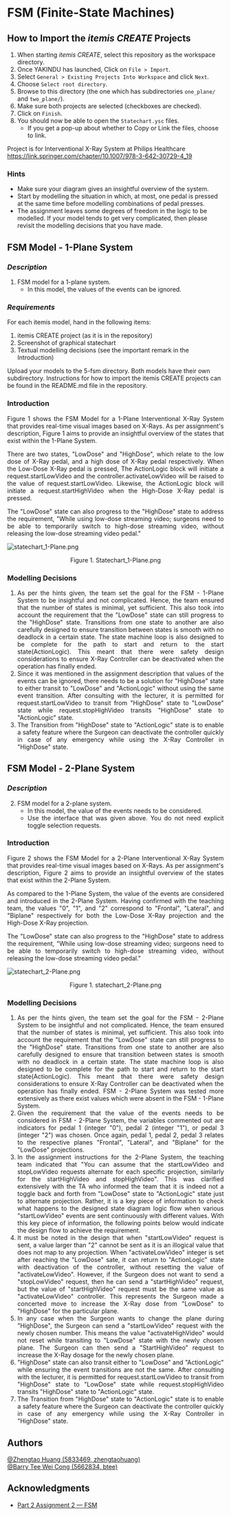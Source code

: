 # FSM (Finite-State Machines)

## How to Import the *itemis CREATE* Projects

1. When starting *itemis CREATE*, select this repository as the workspace directory.
2. Once YAKINDU has launched, Click on `File > Import`.
3. Select `General > Existing Projects Into Workspace` and click `Next`.
4. Choose `Select root directory`.
5. Browse to this directory (the one which has subdirectories `one_plane/` and `two_plane/`).
6. Make sure both projects are selected (checkboxes are checked).
7. Click on `Finish`.
8. You should now be able to open the `Statechart.ysc` files.
   - If you get a pop-up about whether to Copy or Link the files, choose to link.

Project is for Interventional X-Ray System at Philips Healthcare
https://link.springer.com/chapter/10.1007/978-3-642-30729-4_19

### Hints
- Make sure your diagram gives an insightful overview of the system.
- Start by modelling the situation in which, at most, one pedal is pressed at the same time before modelling combinations
of pedal presses.
- The assignment leaves some degrees of freedom in the logic to be modelled. If your model tends to get very complicated,
then please revisit the modelling decisions that you have made.

## FSM Model - 1-Plane System
### *Description*
1. FSM model for a 1-plane system.
   * In this model, the values of the events can be ignored.

### *Requirements*
For each itemis model, hand in the following items:
1. itemis CREATE project (as it is in the repository)
2. Screenshot of graphical statechart
3. Textual modelling decisions (see the important remark in the Introduction)

Upload your models to the 5-fsm directory. Both models have their own subdirectory. Instructions for how to import
the itemis CREATE projects can be found in the README.md file in the repository.

### Introduction
<div style='text-align: justify;'>
Figure 1 shows the FSM Model for a 1-Plane Interventional X-Ray System that provides real-time visual images based 
on X-Rays. As per assignment's description, Figure 1 aims to provide an insightful overview of the states that exist
within the 1-Plane System. 

There are two states, "LowDose" and "HighDose", which relate to the low dose of X-Ray pedal, and a high dose of X-Ray
pedal respectively. When the Low-Dose X-Ray pedal is pressed, The ActionLogic block will initiate a request.startLowVideo
and the controller.activateLowVideo will be raised to the value of request.startLowVideo. Likewise, the ActionLogic 
block will initiate a request.startHighVideo when the High-Dose X-Ray pedal is pressed.

The "LowDose" state can also progress to the "HighDose" state to address the requirement, "While using low-dose streaming
video; surgeons need to be able to temporarily switch to high-dose streaming video, without releasing the low-dose
streaming video pedal."

![statechart_1-Plane.png](statechart_1-Plane.png)
<p align="center">Figure 1. Statechart_1-Plane.png</p>

### Modelling Decisions

1. As per the hints given, the team set the goal for the FSM - 1-Plane System to be insightful and not complicated.
   Hence, the team ensured that the number of states is minimal, yet sufficient. This also took into account the
   requirement that the "LowDose" state can still progress to the "HighDose" state. Transitions from one state to another
   are also carefully designed to ensure transition between states is smooth with no deadlock in a certain state. The
   state machine loop is also designed to be complete for the path to start and return to the start state(ActionLogic). 
   This meant that there were safety design considerations to ensure X-Ray Controller can be deactivated when the operation 
   has finally ended.
2. Since it was mentioned in the assignment description that values of the events can be ignored, there needs to be a
   solution for "HighDose" state to either transit to "LowDose" and "ActionLogic" without using the same event transition.
   After consulting with the lecturer, it is permitted for request.startLowVideo to transit from "HighDose" state to
   "LowDose" state while request.stopHighVideo transits "HighDose" state to "ActionLogic" state.
3. The Transition from "HighDose" state to "ActionLogic" state is to enable a safety feature where the Surgeon can 
   deactivate the controller quickly in case of any emergency while using the X-Ray Controller in "HighDose" state.

## FSM Model - 2-Plane System
### *Description*
2. FSM model for a 2-plane system.
   * In this model, the value of the events needs to be considered.
   * Use the interface that was given above. You do not need explicit toggle selection requests.

### Introduction
Figure 2 shows the FSM Model for a 2-Plane Interventional X-Ray System that provides real-time visual images based
on X-Rays. As per assignment's description, Figure 2 aims to provide an insightful overview of the states that exist
within the 2-Plane System.

As compared to the 1-Plane System, the value of the events are considered and introduced in the 2-Plane System. Having
confirmed with the teaching team, the values "0", "1", and "2" correspond to "Frontal", "Lateral", and "Biplane" 
respectively for both the Low-Dose X-Ray projection and the High-Dose X-Ray projection.

The "LowDose" state can also progress to the "HighDose" state to address the requirement, "While using low-dose streaming
video; surgeons need to be able to temporarily switch to high-dose streaming video, without releasing the low-dose
streaming video pedal."

![statechart_2-Plane.png](statechart_2-Plane.png)
<p align="center">Figure 1. statechart_2-Plane.png</p>

### Modelling Decisions

1. As per the hints given, the team set the goal for the FSM - 2-Plane System to be insightful and not complicated.
   Hence, the team ensured that the number of states is minimal, yet sufficient. This also took into account the
   requirement that the "LowDose" state can still progress to the "HighDose" state. Transitions from one state to another
   are also carefully designed to ensure that transition between states is smooth with no deadlock in a certain state. The
   state machine loop is also designed to be complete for the path to start and return to the start state(ActionLogic).
   This meant that there were safety design considerations to ensure X-Ray Controller can be deactivated when the operation
   has finally ended. FSM - 2-Plane System was tested more extensively as there exist values which were absent in the 
   FSM - 1-Plane System.
2. Given the requirement that the value of the events needs to be considered in FSM - 2-Plane System, the
   variables commented out are indicators for pedal 1 (integer "0"), pedal 2 (integer "1"), or pedal 3 (integer "2") was 
   chosen. Once again, pedal 1, pedal 2, pedal 3 relates to the respective planes "Frontal", "Lateral", and "Biplane" 
   for the "LowDose" projections.
3. In the assignment instructions for the 2-Plane System, the teaching team indicated that "You can assume that the 
   startLowVideo and stopLowVideo requests alternate for each specific projection, similarly for the startHighVideo and 
   stopHighVideo". This was clarified extensively with the TA who informed the team that it is indeed not a toggle back 
   and forth from "LowDose" state to "ActionLogic" state just to alternate projection. Rather, it is a key piece of 
   information to check what happens to the designed state diagram logic flow when various "startLowVideo" events are
   sent continuously with different values. With this key piece of information, the following points below would indicate
   the design flow to achieve the requirement.
4. It must be noted in the design that when "startLowVideo" request is sent, a value larger than "2" cannot be sent as 
   it is an illogical value that does not map to any projection. When "activateLowVideo" integer is set after reaching
   the "LowDose" sate, it can return to "ActionLogic" state with deactivation of the controller, without resetting the 
   value of "activateLowVideo". However, if the Surgeon does not want to send a "stopLowVideo" request, then he can send 
   a "startHighVideo" request, but the value of "startHighVideo" request must be the same value as "activateLowVideo" 
   controller. This represents the Surgeon made a concerted move to increase the X-Ray dose from "LowDose" to "HighDose"
   for the particular plane.
5. In any case when the Surgeon wants to change the plane during "HighDose", the Surgeon can send a "startLowVideo" 
   request with the newly chosen number. This means the value "activateHighVideo" would not reset while transiting to
   "LowDose" state with the newly chosen plane. The Surgeon can then send a "StartHighVideo" request to increase the
   X-Ray dosage for the newly chosen plane.
6. "HighDose" state can also transit either to "LowDose" and "ActionLogic" while ensuring the event transitions are not
   the same. After consulting with the lecturer, it is permitted for request.startLowVideo to transit from "HighDose"
   state to "LowDose" state while request.stopHighVideo transits "HighDose" state to "ActionLogic" state. 
7. The Transition from "HighDose" state to "ActionLogic" state is to enable a safety feature where the Surgeon can
   deactivate the controller quickly in case of any emergency while using the X-Ray Controller in "HighDose" state.

## Authors
[@Zhengtao Huang (5833469, zhengtaohuang)]()<br>
[@Barry Tee Wei Cong (5662834, btee)]()

## Acknowledgments
* [Part 2 Assignment 2 — FSM](https://cese.pages.ewi.tudelft.nl/software-systems/part-2/assignments/fsm.html)
</div>